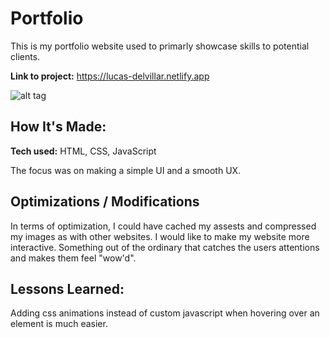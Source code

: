 # Portfolio
This is my portfolio website used to primarly showcase skills to potential clients.

**Link to project:** https://lucas-delvillar.netlify.app

![alt tag](https://i.imgur.com/4HwGRgr.png)

## How It's Made:

**Tech used:** HTML, CSS, JavaScript

The focus was on making a simple UI and a smooth UX. 

## Optimizations / Modifications

In terms of optimization, I could have cached my assests and compressed my images as with other websites. I would like to make my website more interactive. Something out of the ordinary that catches the users attentions and makes them feel "wow'd".

## Lessons Learned:

Adding css animations instead of custom javascript when hovering over an element is much easier.

